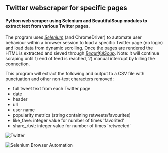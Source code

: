 ## Twitter webscraper for specific pages
  
#### Python web scraper using Selenium and BeautifulSoup modules to extract text from various Twitter pages.
  
The program uses *<a href="http://www.seleniumhq.org/" target="_blank">Selenium</a>* (and ChromeDriver) to automate user behaviour within a browser session to load a specific Twitter page (no login) and load data from dynamic scrolling. Once the pages are rendered the HTML is extracted and sieved through *<a href="http://www.crummy.com/software/BeautifulSoup/bs4/doc/" target="_blank">BeautifulSoup</a>*. Note: it will continue scraping until 1) end of feed is reached, 2) manual interrupt by killing the connection.
  
This program will extract the following and output to a CSV file with punctuation and other non-text characters removed:
- full tweet text from each Twitter page
- date
- header
- url
- user name 
- popularity metrics (string containing retweets/favourites)
- like_fave: integer value for number of times 'favorited'
- share_rtwt: integer value for number of times 'retweeted'


![Twitter](https://g.twimg.com/Twitter_logo_blue.png)

![Selenium Browser Automation](http://www.seleniumhq.org/images/big-logo.png)
